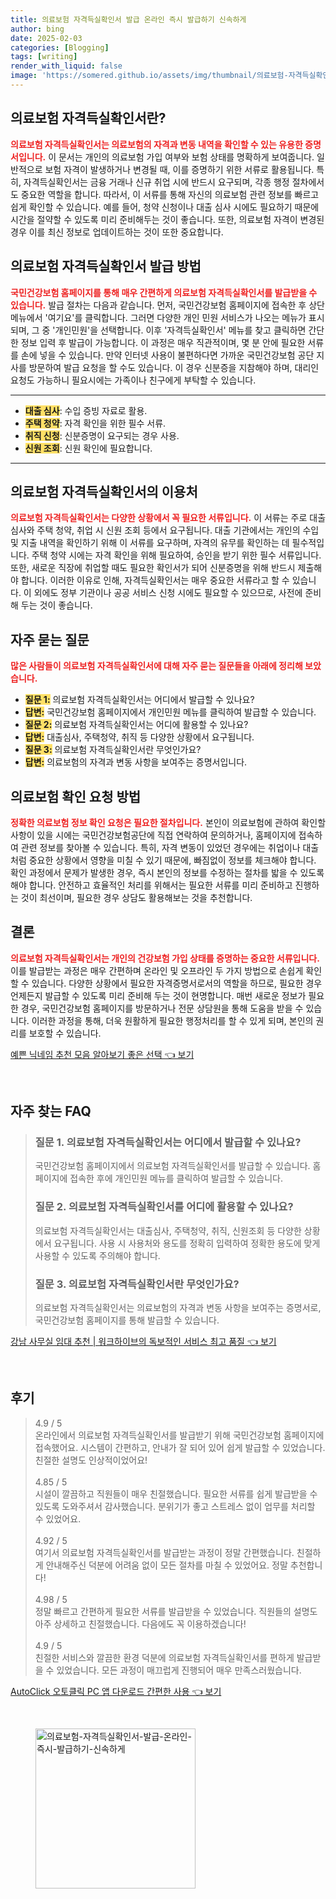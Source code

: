 ```yaml
---
title: 의료보험 자격득실확인서 발급 온라인 즉시 발급하기 신속하게
author: bing
date: 2025-02-03
categories: [Blogging]
tags: [writing]
render_with_liquid: false
image: 'https://somered.github.io/assets/img/thumbnail/의료보험-자격득실확인서-발급-온라인-즉시-발급하기-신속하게.webp'
---
```



<h2 id='의료보험자격득실확인서란'>의료보험 자격득실확인서란?</h2>

<p><b><span style="color: #ee2323;">의료보험 자격득실확인서는 의료보험의 자격과 변동 내역을 확인할 수 있는 유용한 증명서입니다.</span></b> 이 문서는 개인의 의료보험 가입 여부와 보험 상태를 명확하게 보여줍니다. 일반적으로 보험 자격이 발생하거나 변경될 때, 이를 증명하기 위한 서류로 활용됩니다. 특히, 자격득실확인서는 금융 거래나 신규 취업 시에 반드시 요구되며, 각종 행정 절차에서도 중요한 역할을 합니다. 따라서, 이 서류를 통해 자신의 의료보험 관련 정보를 빠르고 쉽게 확인할 수 있습니다. 예를 들어, 청약 신청이나 대출 심사 시에도 필요하기 때문에 시간을 절약할 수 있도록 미리 준비해두는 것이 좋습니다. 또한, 의료보험 자격이 변경된 경우 이를 최신 정보로 업데이트하는 것이 또한 중요합니다.</p>

<h2 id='발급방법'>의료보험 자격득실확인서 발급 방법</h2>

<p><b><span style="color: #ee2323;">국민건강보험 홈페이지를 통해 매우 간편하게 의료보험 자격득실확인서를 발급받을 수 있습니다.</span></b> 발급 절차는 다음과 같습니다. 먼저, 국민건강보험 홈페이지에 접속한 후 상단 메뉴에서 '여기요'를 클릭합니다. 그러면 다양한 개인 민원 서비스가 나오는 메뉴가 표시되며, 그 중 '개인민원'을 선택합니다. 이후 '자격득실확인서' 메뉴를 찾고 클릭하면 간단한 정보 입력 후 발급이 가능합니다. 이 과정은 매우 직관적이며, 몇 분 안에 필요한 서류를 손에 넣을 수 있습니다. 만약 인터넷 사용이 불편하다면 가까운 국민건강보험 공단 지사를 방문하여 발급 요청을 할 수도 있습니다. 이 경우 신분증을 지참해야 하며, 대리인 요청도 가능하니 필요시에는 가족이나 친구에게 부탁할 수 있습니다.</p>

<hr />

<ul>
    <li><b><span style="background-color: #ffe066;">대출 심사</span></b>: 수입 증빙 자료로 활용.</li>
    <li><b><span style="background-color: #ffe066;">주택 청약</span></b>: 자격 확인을 위한 필수 서류.</li>
    <li><b><span style="background-color: #ffe066;">취직 신청</span></b>: 신분증명이 요구되는 경우 사용.</li>
    <li><b><span style="background-color: #ffe066;">신원 조회</span></b>: 신원 확인에 필요합니다.</li>
</ul>

<hr />

<h2 id='자격득실확인서이용처'>의료보험 자격득실확인서의 이용처</h2>

<p><b><span style="color: #ee2323;">의료보험 자격득실확인서는 다양한 상황에서 꼭 필요한 서류입니다.</span></b> 이 서류는 주로 대출 심사와 주택 청약, 취업 시 신원 조회 등에서 요구됩니다. 대출 기관에서는 개인의 수입 및 지출 내역을 확인하기 위해 이 서류를 요구하며, 자격의 유무를 확인하는 데 필수적입니다. 주택 청약 시에는 자격 확인을 위해 필요하여, 승인을 받기 위한 필수 서류입니다. 또한, 새로운 직장에 취업할 때도 필요한 확인서가 되어 신분증명을 위해 반드시 제출해야 합니다. 이러한 이유로 인해, 자격득실확인서는 매우 중요한 서류라고 할 수 있습니다. 이 외에도 정부 기관이나 공공 서비스 신청 시에도 필요할 수 있으므로, 사전에 준비해 두는 것이 좋습니다.</p>

<h2 id='자주묻는질문'>자주 묻는 질문</h2>

<p><b><span style="color: #ee2323;">많은 사람들이 의료보험 자격득실확인서에 대해 자주 묻는 질문들을 아래에 정리해 보았습니다.</span></b></p>

<ul>
    <li><b><span style="background-color: #ffe066;">질문 1:</span></b> 의료보험 자격득실확인서는 어디에서 발급할 수 있나요?</li>
    <li><b><span style="background-color: #ffe066;">답변:</span></b> 국민건강보험 홈페이지에서 개인민원 메뉴를 클릭하여 발급할 수 있습니다.</li>
    <li><b><span style="background-color: #ffe066;">질문 2:</span></b> 의료보험 자격득실확인서는 어디에 활용할 수 있나요?</li>
    <li><b><span style="background-color: #ffe066;">답변:</span></b> 대출심사, 주택청약, 취직 등 다양한 상황에서 요구됩니다.</li>
    <li><b><span style="background-color: #ffe066;">질문 3:</span></b> 의료보험 자격득실확인서란 무엇인가요?</li>
    <li><b><span style="background-color: #ffe066;">답변:</span></b> 의료보험의 자격과 변동 사항을 보여주는 증명서입니다.</li>
</ul>

<h2 id='의료보험확인요청'>의료보험 확인 요청 방법</h2>

<p><b><span style="color: #ee2323;">정확한 의료보험 정보 확인 요청은 필요한 절차입니다.</span></b> 본인이 의료보험에 관하여 확인할 사항이 있을 시에는 국민건강보험공단에 직접 연락하여 문의하거나, 홈페이지에 접속하여 관련 정보를 찾아볼 수 있습니다. 특히, 자격 변동이 있었던 경우에는 취업이나 대출처럼 중요한 상황에서 영향을 미칠 수 있기 때문에, 빠짐없이 정보를 체크해야 합니다. 확인 과정에서 문제가 발생한 경우, 즉시 본인의 정보를 수정하는 절차를 밟을 수 있도록 해야 합니다. 안전하고 효율적인 처리를 위해서는 필요한 서류를 미리 준비하고 진행하는 것이 최선이며, 필요한 경우 상담도 활용해보는 것을 추천합니다.</p>

<h2 id='결론'>결론</h2>

<p><b><span style="color: #ee2323;">의료보험 자격득실확인서는 개인의 건강보험 가입 상태를 증명하는 중요한 서류입니다.</span></b> 이를 발급받는 과정은 매우 간편하며 온라인 및 오프라인 두 가지 방법으로 손쉽게 확인할 수 있습니다. 다양한 상황에서 필요한 자격증명서로서의 역할을 하므로, 필요한 경우 언제든지 발급할 수 있도록 미리 준비해 두는 것이 현명합니다. 매번 새로운 정보가 필요한 경우, 국민건강보험 홈페이지를 방문하거나 전문 상담원을 통해 도움을 받을 수 있습니다. 이러한 과정을 통해, 더욱 원활하게 필요한 행정처리를 할 수 있게 되며, 본인의 권리를 보호할 수 있습니다.</p>


<p><a class="click-button" title="예쁜 닉네임 추천 모음 알아보기 좋은 선택" href="https://somered.github.io/posts/%EC%98%88%EC%81%9C-%EB%8B%89%EB%84%A4%EC%9E%84-%EC%B6%94%EC%B2%9C-%EB%AA%A8%EC%9D%8C-%EC%95%8C%EC%95%84%EB%B3%B4%EA%B8%B0-%EC%A2%8B%EC%9D%80-%EC%84%A0%ED%83%9D/" rel="dofollow">예쁜 닉네임 추천 모음 알아보기 좋은 선택 👈 보기</a></p><br>
<h2 id='자주_찾는_FAQ'>자주 찾는 FAQ</h2>
<div itemscope="" itemtype="https://schema.org/FAQPage"> 
<blockquote> 
<div itemscope="" itemprop="mainEntity" itemtype="https://schema.org/Question"> 
<h3 itemprop="name">질문 1. 의료보험 자격득실확인서는 어디에서 발급할 수 있나요?</h3> 
<div itemscope="" itemprop="acceptedAnswer" itemtype="https://schema.org/Answer"> 
<span itemprop="text"> 
<p>국민건강보험 홈페이지에서 의료보험 자격득실확인서를 발급할 수 있습니다. 홈페이지에 접속한 후에 개인민원 메뉴를 클릭하여 발급할 수 있습니다.</p> 
</span> 
</div> 
</div> 

<div itemscope="" itemprop="mainEntity" itemtype="https://schema.org/Question"> 
<h3 itemprop="name">질문 2. 의료보험 자격득실확인서를 어디에 활용할 수 있나요?</h3> 
<div itemscope="" itemprop="acceptedAnswer" itemtype="https://schema.org/Answer"> 
<span itemprop="text"> 
<p>의료보험 자격득실확인서는 대출심사, 주택청약, 취직, 신원조회 등 다양한 상황에서 요구됩니다. 사용 시 사용처와 용도를 정확히 입력하여 정확한 용도에 맞게 사용할 수 있도록 주의해야 합니다.</p> 
</span> 
</div> 
</div> 

<div itemscope="" itemprop="mainEntity" itemtype="https://schema.org/Question"> 
<h3 itemprop="name">질문 3. 의료보험 자격득실확인서란 무엇인가요?</h3> 
<div itemscope="" itemprop="acceptedAnswer" itemtype="https://schema.org/Answer"> 
<span itemprop="text"> 
<p>의료보험 자격득실확인서는 의료보험의 자격과 변동 사항을 보여주는 증명서로, 국민건강보험 홈페이지를 통해 발급할 수 있습니다.</p> 
</span> 
</div> 
</div> 
</blockquote> 
</div>
<p><a class="click-button" title="강남 사무실 임대 추천 | 워크하이브의 독보적인 서비스 최고 품질" href="https://somered.github.io/posts/%EA%B0%95%EB%82%A8-%EC%82%AC%EB%AC%B4%EC%8B%A4-%EC%9E%84%EB%8C%80-%EC%B6%94%EC%B2%9C-%EC%9B%8C%ED%81%AC%ED%95%98%EC%9D%B4%EB%B8%8C%EC%9D%98-%EB%8F%85%EB%B3%B4%EC%A0%81%EC%9D%B8-%EC%84%9C%EB%B9%84%EC%8A%A4-%EC%B5%9C%EA%B3%A0-%ED%92%88%EC%A7%88/" rel="dofollow">강남 사무실 임대 추천 | 워크하이브의 독보적인 서비스 최고 품질 👈 보기</a></p><br>
<h2 id='후기'>후기</h2>
<div itemscope itemtype="https://schema.org/Product">
  <blockquote>
  <div itemprop="review" itemscope itemtype="https://schema.org/Review">
      <div itemprop="reviewRating" itemscope itemtype="https://schema.org/Rating"> <span itemprop="ratingValue">4.9</span> / <span itemprop="bestRating">5</span> </div>
      <span itemprop="reviewBody">온라인에서 의료보험 자격득실확인서를 발급받기 위해 국민건강보험 홈페이지에 접속했어요. 시스템이 간편하고, 안내가 잘 되어 있어 쉽게 발급할 수 있었습니다. 친절한 설명도 인상적이었어요!</span>
  </div>
  <br>
  <div itemprop="review" itemscope itemtype="https://schema.org/Review">
      <div itemprop="reviewRating" itemscope itemtype="https://schema.org/Rating"> <span itemprop="ratingValue">4.85</span> / <span itemprop="bestRating">5</span> </div>
      <span itemprop="reviewBody">시설이 깔끔하고 직원들이 매우 친절했습니다. 필요한 서류를 쉽게 발급받을 수 있도록 도와주셔서 감사했습니다. 분위기가 좋고 스트레스 없이 업무를 처리할 수 있었어요.</span>
  </div>
  <br>
  <div itemprop="review" itemscope itemtype="https://schema.org/Review">
      <div itemprop="reviewRating" itemscope itemtype="https://schema.org/Rating"> <span itemprop="ratingValue">4.92</span> / <span itemprop="bestRating">5</span> </div>
      <span itemprop="reviewBody">여기서 의료보험 자격득실확인서를 발급받는 과정이 정말 간편했습니다. 친절하게 안내해주신 덕분에 어려움 없이 모든 절차를 마칠 수 있었어요. 정말 추천합니다!</span>
  </div>
  <br>
  <div itemprop="review" itemscope itemtype="https://schema.org/Review">
      <div itemprop="reviewRating" itemscope itemtype="https://schema.org/Rating"> <span itemprop="ratingValue">4.98</span> / <span itemprop="bestRating">5</span> </div>
      <span itemprop="reviewBody">정말 빠르고 간편하게 필요한 서류를 발급받을 수 있었습니다. 직원들의 설명도 아주 상세하고 친절했습니다. 다음에도 꼭 이용하겠습니다!</span>
  </div>
  <br>
  <div itemprop="review" itemscope itemtype="https://schema.org/Review">
      <div itemprop="reviewRating" itemscope itemtype="https://schema.org/Rating"> <span itemprop="ratingValue">4.9</span> / <span itemprop="bestRating">5</span> </div>
      <span itemprop="reviewBody">친절한 서비스와 깔끔한 환경 덕분에 의료보험 자격득실확인서를 편하게 발급받을 수 있었습니다. 모든 과정이 매끄럽게 진행되어 매우 만족스러웠습니다.</span>
  </div>
  </blockquote>
</div>
<p><a class="click-button" title="AutoClick 오토클릭 PC 앱 다운로드 간편한 사용" href="https://somered.github.io/posts/AutoClick-%EC%98%A4%ED%86%A0%ED%81%B4%EB%A6%AD-PC-%EC%95%B1-%EB%8B%A4%EC%9A%B4%EB%A1%9C%EB%93%9C-%EA%B0%84%ED%8E%B8%ED%95%9C-%EC%82%AC%EC%9A%A9/" rel="dofollow">AutoClick 오토클릭 PC 앱 다운로드 간편한 사용 👈 보기</a></p><br>
<figure class="image"><img src="https://somered.github.io/assets/img/thumbnail/의료보험-자격득실확인서-발급-온라인-즉시-발급하기-신속하게.webp" alt="의료보험-자격득실확인서-발급-온라인-즉시-발급하기-신속하게" width="256" height="256"></figure>